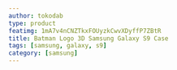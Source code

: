 ```yaml
---
author: tokodab
type: product
featimg: 1mA7v4nCNZTkxFOUyzkCwvXDyffP7ZBtR
title: Batman Logo 3D Samsung Galaxy S9 Case
tags: [samsung, galaxy, s9]
category: [samsung]
---
```

